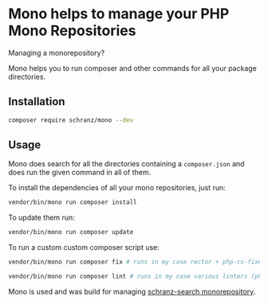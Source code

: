 # Mono helps to manage your PHP Mono Repositories

Managing a monorepository?

Mono helps you to run composer and other commands for all your package directories.

## Installation

```bash
composer require schranz/mono --dev
```

## Usage

Mono does search for all the directories containing a `composer.json` 
and does run the given command in all of them.

To install the dependencies of all your mono repositories, just run:

```bash
vendor/bin/mono run composer install
```

To update them run:

```bash
vendor/bin/mono run composer update
```

To run a custom custom composer script use:

```bash
vendor/bin/mono run composer fix # runs in my case rector + php-cs-fixer

vendor/bin/mono run composer lint # runs in my case various linters (phpstan, php-cs, ...)
```

Mono is used and was build for managing [schranz-search monorepository](https://github.com/schranz-search/schranz-search).
